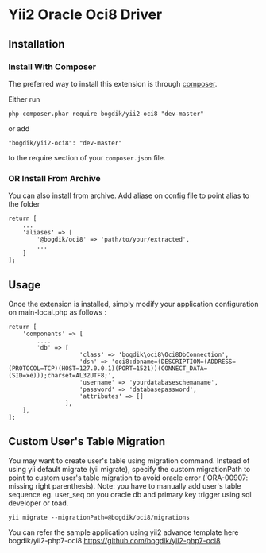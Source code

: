 Yii2 Oracle Oci8 Driver 
=======================

Installation
------------

### Install With Composer

The preferred way to install this extension is through [composer](http://getcomposer.org/download/).

Either run

```
php composer.phar require bogdik/yii2-oci8 "dev-master"
```

or add

```
"bogdik/yii2-oci8": "dev-master"
```

to the require section of your `composer.json` file.

### OR Install From Archive
You can also install from archive. Add aliase on config file to point alias to the folder
```
return [
    ...
    'aliases' => [
        '@bogdik/oci8' => 'path/to/your/extracted',
        ...
    ]
];
```

Usage
-----

Once the extension is installed, simply modify your application configuration on main-local.php as follows :

```
return [	
	'components' => [
		....
		'db' => [
                    'class' => 'bogdik\oci8\Oci8DbConnection',
                    'dsn' => 'oci8:dbname=(DESCRIPTION=(ADDRESS=(PROTOCOL=TCP)(HOST=127.0.0.1)(PORT=1521))(CONNECT_DATA=(SID=xe)));charset=AL32UTF8;',
                    'username' => 'yourdatabaseschemaname',
                    'password' => 'databasepassword',
                    'attributes' => []
                ],
	],
];
```
Custom User's Table Migration
---------------------------

You may want to create user's table using migration command. Instead of using yii default migrate (yii migrate), specify the custom migrationPath to point to custom user's table migration to avoid oracle error ('ORA-00907: missing right parenthesis). 
Note: you have to manually add user's table sequence eg. user_seq on you oracle db  and primary key trigger using sql developer or toad.

```
yii migrate --migrationPath=@bogdik/oci8/migrations
```
You can refer the sample application using yii2 advance template here bogdik/yii2-php7-oci8 https://github.com/bogdik/yii2-php7-oci8
